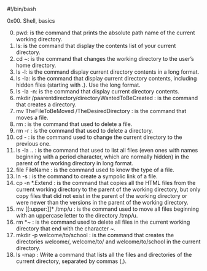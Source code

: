 #!/bin/bash

0x00. Shell, basics

0. pwd: is the command that prints the absolute path name of the current working directory.
1. ls: is the command that display the contents list of your current directory.
2. cd ~: is the command that changes the working directory to the user’s home directory.
3. ls -l: is the command display current directory contents in a long format.
4. ls -la: is the command that display current directory contents, including hidden files (starting with .). Use the long format.
5. ls -la -n: is the command that display current directory contents.
6. mkdir /paarentdirectory/directoryWantedToBeCreated : is the command that creates a directory.
7. mv TheFileToBeMoved /TheDesiredDirectory : is the command that moves a file.
8. rm : is the command that used to delete a file.
9. rm -r : is the command that used to delete a directory.
10. cd - : is the command used to change the current directory to the previous one.
11. ls -la .. : is the command that used to list all files (even ones with names beginning with a period character, which are normally hidden) in the parent of the working directory in long format.
12. file FileName : is the command used to know the type of a file.
13. ln -s : is the command to create a sympolic link of a file.
14. cp -n *.Extend : is the command that copies all the HTML files from the current working directory to the parent of the working directory, but only copy files that did not exist in the parent of the working directory or were newer than the versions in the parent of the working directory.
15. mv [[:upper:]]* /tmp/u : is the command used to move all files beginning with an uppercase letter to the directory /tmp/u.
16. rm *~ : is the command used to delete all files in the current working directory that end with the character ~.
17. mkdir -p welcome/to/school : is the command that creates the directories welcome/, welcome/to/ and welcome/to/school in the current directory.
18. ls -map : Write a command that lists all the files and directories of the current directory, separated by commas (,).
